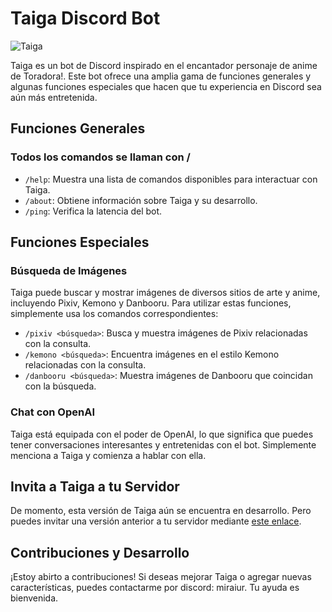 # Taiga Discord Bot

![Taiga](https://cdn.discordapp.com/attachments/285514257980981259/1166503480798761063/acae6d268b4630ea65583ec15455d953.png?ex=654aba06&is=65384506&hm=eee56be52bf5e72de3c79cf203a7d07f10875d18cd8dd5966fca699643e5b069&)

Taiga es un bot de Discord inspirado en el encantador personaje de anime de Toradora!. Este bot ofrece una amplia gama de funciones generales y algunas funciones especiales que hacen que tu experiencia en Discord sea aún más entretenida.

## Funciones Generales
### Todos los comandos se llaman con /
- `/help`: Muestra una lista de comandos disponibles para interactuar con Taiga.
- `/about`: Obtiene información sobre Taiga y su desarrollo.
- `/ping`: Verifica la latencia del bot.

## Funciones Especiales

### Búsqueda de Imágenes
Taiga puede buscar y mostrar imágenes de diversos sitios de arte y anime, incluyendo Pixiv, Kemono y Danbooru. Para utilizar estas funciones, simplemente usa los comandos correspondientes:

- `/pixiv <búsqueda>`: Busca y muestra imágenes de Pixiv relacionadas con la consulta.
- `/kemono <búsqueda>`: Encuentra imágenes en el estilo Kemono relacionadas con la consulta.
- `/danbooru <búsqueda>`: Muestra imágenes de Danbooru que coincidan con la búsqueda.

### Chat con OpenAI
Taiga está equipada con el poder de OpenAI, lo que significa que puedes tener conversaciones interesantes y entretenidas con el bot. Simplemente menciona a Taiga y comienza a hablar con ella.

## Invita a Taiga a tu Servidor

De momento, esta versión de Taiga aún se encuentra en desarrollo. Pero puedes invitar una versión anterior a tu servidor mediante [este enlace](https://discord.com/oauth2/authorize?client_id=539302272534839296&scope=bot&permissions=2147535936). 

## Contribuciones y Desarrollo

¡Estoy abirto a contribuciones! Si deseas mejorar Taiga o agregar nuevas características, puedes contactarme por discord: miraiur. Tu ayuda es bienvenida.
